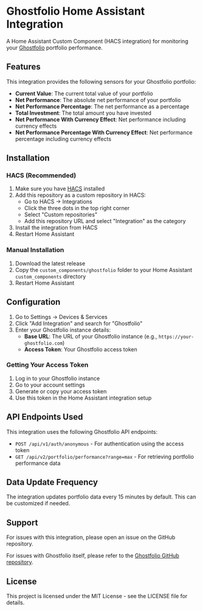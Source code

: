 # Ghostfolio Home Assistant Integration

A Home Assistant Custom Component (HACS integration) for monitoring your [Ghostfolio](https://github.com/ghostfolio/ghostfolio) portfolio performance.

## Features

This integration provides the following sensors for your Ghostfolio portfolio:

- **Current Value**: The current total value of your portfolio
- **Net Performance**: The absolute net performance of your portfolio
- **Net Performance Percentage**: The net performance as a percentage
- **Total Investment**: The total amount you have invested
- **Net Performance With Currency Effect**: Net performance including currency effects
- **Net Performance Percentage With Currency Effect**: Net performance percentage including currency effects

## Installation

### HACS (Recommended)

1. Make sure you have [HACS](https://hacs.xyz/) installed
2. Add this repository as a custom repository in HACS:
   - Go to HACS → Integrations
   - Click the three dots in the top right corner
   - Select "Custom repositories"
   - Add this repository URL and select "Integration" as the category
3. Install the integration from HACS
4. Restart Home Assistant

### Manual Installation

1. Download the latest release
2. Copy the `custom_components/ghostfolio` folder to your Home Assistant `custom_components` directory
3. Restart Home Assistant

## Configuration

1. Go to Settings → Devices & Services
2. Click "Add Integration" and search for "Ghostfolio"
3. Enter your Ghostfolio instance details:
   - **Base URL**: The URL of your Ghostfolio instance (e.g., `https://your-ghostfolio.com`)
   - **Access Token**: Your Ghostfolio access token

### Getting Your Access Token

1. Log in to your Ghostfolio instance
2. Go to your account settings
3. Generate or copy your access token
4. Use this token in the Home Assistant integration setup

## API Endpoints Used

This integration uses the following Ghostfolio API endpoints:

- `POST /api/v1/auth/anonymous` - For authentication using the access token
- `GET /api/v2/portfolio/performance?range=max` - For retrieving portfolio performance data

## Data Update Frequency

The integration updates portfolio data every 15 minutes by default. This can be customized if needed.

## Support

For issues with this integration, please open an issue on the GitHub repository.

For issues with Ghostfolio itself, please refer to the [Ghostfolio GitHub repository](https://github.com/ghostfolio/ghostfolio).

## License

This project is licensed under the MIT License - see the LICENSE file for details.